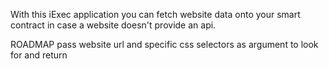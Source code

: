 With this iExec application you can fetch website data onto your smart contract in case a website doesn't provide an api.

ROADMAP
pass website url and specific css selectors as argument to look for and return 
